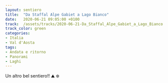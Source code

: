 ```yaml
---
layout: sentiero
title:  "Da Staffal Alpe Gabiet a Lago Bianco"
date:   2020-06-21 09:05:00 +0100
track:  /assets/tracks/2020-06-21-Da_Staffal_Alpe_Gabiet_a_Lago_Bianco.gpx
track_color: green
categories:
- Italia
- Val d'Aosta
tags:
- Andata e ritorno
- Panorami
- Laghi
---
```


Un altro bel sentiero!! :mountain: :snowflake: